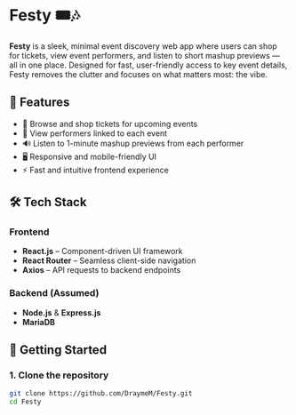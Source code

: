 # Festy 🎟️🎶

**Festy** is a sleek, minimal event discovery web app where users can shop for tickets, view event performers, and listen to short mashup previews — all in one place. Designed for fast, user-friendly access to key event details, Festy removes the clutter and focuses on what matters most: the vibe.

## 🌟 Features

- 🛒 Browse and shop tickets for upcoming events
- 👀 View performers linked to each event
- 🔊 Listen to 1-minute mashup previews from each performer
- 🖥️ Responsive and mobile-friendly UI
- ⚡ Fast and intuitive frontend experience

## 🛠️ Tech Stack

### Frontend
- **React.js** – Component-driven UI framework
- **React Router** – Seamless client-side navigation
- **Axios** – API requests to backend endpoints

### Backend (Assumed)
- **Node.js** & **Express.js**
- **MariaDB** 

## 🚀 Getting Started

### 1. Clone the repository

```bash
git clone https://github.com/DraymeM/Festy.git
cd Festy
```
